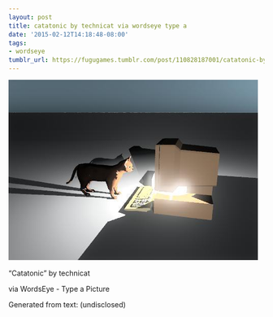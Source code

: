 ```yaml
---
layout: post
title: catatonic by technicat via wordseye type a
date: '2015-02-12T14:18:48-08:00'
tags:
- wordseye
tumblr_url: https://fugugames.tumblr.com/post/110828187001/catatonic-by-technicat-via-wordseye-type-a
---
```

 ![](/tumblr_files/tumblr_njoazczWpU1tgne1po1_500.jpg)  

“Catatonic” by technicat

via WordsEye - Type a Picture

Generated from text: (undisclosed)

